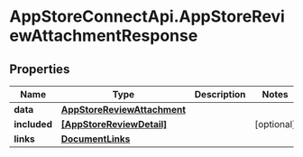 # AppStoreConnectApi.AppStoreReviewAttachmentResponse

## Properties

Name | Type | Description | Notes
------------ | ------------- | ------------- | -------------
**data** | [**AppStoreReviewAttachment**](AppStoreReviewAttachment.md) |  | 
**included** | [**[AppStoreReviewDetail]**](AppStoreReviewDetail.md) |  | [optional] 
**links** | [**DocumentLinks**](DocumentLinks.md) |  | 


